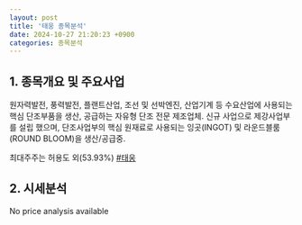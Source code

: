 ```yaml
---
layout: post
title: '태웅 종목분석'
date: 2024-10-27 21:20:23 +0900
categories: 종목분석
---
```


## 1. 종목개요 및 주요사업

원자력발전, 풍력발전, 플랜트산업, 조선 및 선박엔진, 산업기계 등 수요산업에 사용되는 핵심 단조부품을 생산, 공급하는 자유형 단조 전문 제조업체. 신규 사업으로 제강사업부를 설립 했으며, 단조사업부의 핵심 원재료로 사용되는 잉곳(INGOT) 및 라운드블룸(ROUND BLOOM)을 생산/공급중.

최대주주는 허용도 외(53.93%)
[#태웅](#)

## 2. 시세분석

No price analysis available
